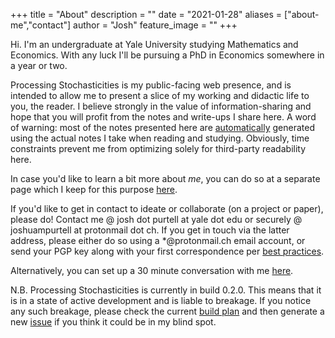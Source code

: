 +++
title = "About"
description = ""
date = "2021-01-28"
aliases = ["about-me","contact"]
author = "Josh"
feature_image = ""
+++

Hi. I'm an undergraduate at Yale University studying Mathematics and Economics. With any luck I'll be pursuing a PhD in Economics somewhere in a year or two.

Processing Stochasticities is my public-facing web presence, and is intended to allow me to present a slice of my working and didactic life to you, the reader. I believe strongly in the value of information-sharing and hope that you will profit from the notes and write-ups I share here. A word of warning: most of the notes presented here are [automatically](https://github.com/JoshuaPurtell/obsidian2d3) generated using the actual notes I take when reading and studying. Obviously, time constraints prevent me from optimizing solely for third-party readability here.

In case you'd like to learn a bit more about *me*, you can do so at a separate page which I keep for this purpose [here](/hidden/about_hidden/).

If you'd like to get in contact to ideate or collaborate (on a project or paper), please do! Contact me @ josh dot purtell at yale dot edu or securely @ joshuampurtell at protonmail dot ch. If you get in touch via the latter address, please either do so using a *@protonmail.ch email account, or send your PGP key along with your first correspondence per [best practices](https://protonmail.com/support/knowledge-base/how-to-use-pgp/).

Alternatively, you can set up a 30 minute conversation with me [here](https://calendly.com/josh-purtell/brief-introduction). 

N.B. Processing Stochasticities is currently in build 0.2.0. This means that it is in a state of active development and is liable to breakage. If you notice any such breakage, please check the current [build plan](https://github.com/JoshuaPurtell/webpage/issues/1) and then generate a new [issue](https://github.com/JoshuaPurtell/webpage/issues) if you think it could be in my blind spot.





